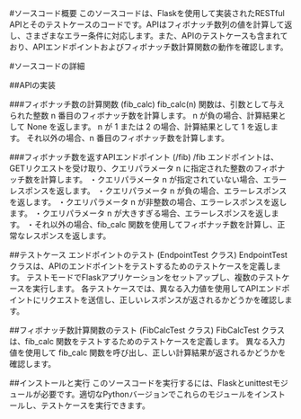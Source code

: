 #ソースコード概要
このソースコードは、Flaskを使用して実装されたRESTful APIとそのテストケースのコードです。APIはフィボナッチ数列の値を計算して返し、さまざまなエラー条件に対応します。また、APIのテストケースも含まれており、APIエンドポイントおよびフィボナッチ数計算関数の動作を確認します。

#ソースコードの詳細

##APIの実装

###フィボナッチ数の計算関数 (fib_calc)
fib_calc(n) 関数は、引数として与えられた整数 n 番目のフィボナッチ数を計算します。
n が負の場合、計算結果として None を返します。
n が 1 または 2 の場合、計算結果として 1 を返します。
それ以外の場合、n 番目のフィボナッチ数を計算します。

###フィボナッチ数を返すAPIエンドポイント (/fib)
/fib エンドポイントは、GETリクエストを受け取り、クエリパラメータ n に指定された整数のフィボナッチ数を計算します。
・クエリパラメータ n が指定されていない場合、エラーレスポンスを返します。
・クエリパラメータ n が負の場合、エラーレスポンスを返します。
・クエリパラメータ n が非整数の場合、エラーレスポンスを返します。
・クエリパラメータ n が大きすぎる場合、エラーレスポンスを返します。
・それ以外の場合、fib_calc 関数を使用してフィボナッチ数を計算し、正常なレスポンスを返します。

##テストケース
エンドポイントのテスト (EndpointTest クラス)
EndpointTest クラスは、APIのエンドポイントをテストするためのテストケースを定義します。
テストモードでFlaskアプリケーションをセットアップし、複数のテストケースを実行します。
各テストケースでは、異なる入力値を使用してAPIエンドポイントにリクエストを送信し、正しいレスポンスが返されるかどうかを確認します。

##フィボナッチ数計算関数のテスト (FibCalcTest クラス)
FibCalcTest クラスは、fib_calc 関数をテストするためのテストケースを定義します。
異なる入力値を使用して fib_calc 関数を呼び出し、正しい計算結果が返されるかどうかを確認します。

##インストールと実行
このソースコードを実行するには、Flaskとunittestモジュールが必要です。適切なPythonバージョンでこれらのモジュールをインストールし、テストケースを実行できます。

